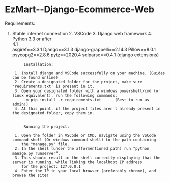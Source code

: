 # EzMart--Django-Ecommerce-Web
Requirements:
1. Stable internet connection
		2. VSCode 
		3. Django web framework
		4. Python 3.3 or after	
		4.1   
        asgiref==3.3.1
        Django==3.1.3
        django-grappelli==2.14.3
        Pillow==8.0.1
        psycopg2==2.8.6
        pytz==2020.4
        sqlparse==0.4.1
		    {django extensions}
        

			Installation:

		1. Install django and VSCode successfully on your machine. (Guides can be found online)
		2. Create a designated folder for the project, make sure 'requirements.txt' is present in it.
		3. Open your designated folder with a windows powershell/cmd (or linux equivalent), run the following commands:
		    -m pip install -r requirements.txt		(Best to run as admin!)
		4. At this point, if the project files aren't already present in the designated folder, copy them in.
		
				
			Running the project:
      
		1. Open the folder in VSCode or CMD, navigate using the VSCode command shell (Or windows command shell) to the path containing
		   the "manage.py" file.
		2. In the shell (under the afformentioned path) run "python manage.py runserver".
		3. This should result in the shell correctly displaying that the server is running, while linking the localhost IP address
		   for the project: 127.0.0.1
		4. Enter the IP in your local browser (preferably chrome), and browse the site! 
